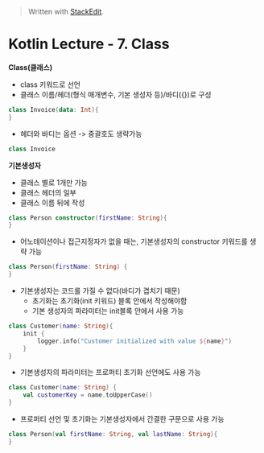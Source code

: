 


> Written with [StackEdit](https://stackedit.io/).
# Kotlin Lecture - 7. Class

**Class(클래스)**
- class 키워드로 선언
- 클래스 이름/헤더(형식 매개변수, 기본 생성자 등)/바디({})로 구성

```kotlin
class Invoice(data: Int){
}
```
- 헤더와 바디는 옵션 -> 중괄호도 생략가능
``` kotlin
class Invoice
```

**기본생성자**
- 클래스 별로 1개만 가능
- 클래스 헤더의 일부
- 클래스 이름 뒤에 작성
```kotlin
class Person constructor(firstName: String){
}
```
- 어노테이션이나 접근지정자가 없을 때는, 기본생성자의 constructor 키워드를 생략 가능
```kotlin
class Person(firstName: String) {
}
```
- 기본생성자는 코드를 가질 수 없다(바디가 겹치기 때문)
	* 초기화는 초기화(init 키워드) 블록 안에서 작성해야함
	* 기본 생성자의 파라미터는 init블록 안에서 사용 가능
```kotlin
class Customer(name: String){
	init {
		logger.info("Customer initialized with value ${name}")
	}
}
```
- 기본생성자의 파라미터는 프로퍼티 초기화 선언에도 사용 가능
```kotlin
class Customer(name: String) {
	val customerKey = name.toUpperCase()
}
```
- 프로퍼티 선언 및 초기화는 기본생성자에서 간결한 구문으로 사용 가능
```kotlin
class Person(val firstName: String, val lastName: String){
}
```

<!--stackedit_data:
eyJoaXN0b3J5IjpbLTEzNTI3Mzk4NDYsLTEyMzIzODA4MDIsNz
kyMzI2NDk0XX0=
-->